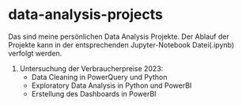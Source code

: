 # data-analysis-projects

Das sind meine persönlichen Data Analysis Projekte. Der Ablauf der Projekte kann in der entsprechenden Jupyter-Notebook Datei(.ipynb) verfolgt werden.

1. Untersuchung der Verbraucherpreise 2023:
    * Data Cleaning in PowerQuery und Python
    * Exploratory Data Analysis in Python und PowerBI
    * Erstellung des Dashboards in PowerBI
